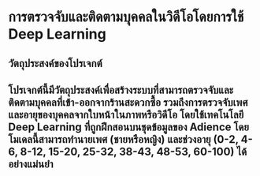 # การตรวจจับและติดตามบุคคลในวิดีโอโดยการใช้ Deep Learning
<h2>วัตถุประสงค์ของโปรเจกต์<h2>

<p>โปรเจกต์นี้มีวัตถุประสงค์เพื่อสร้างระบบที่สามารถตรวจจับและติดตามบุคคลที่เข้า-ออกจากร้านสะดวกซื้อ รวมถึงการตรวจจับเพศและอายุของบุคคลจากใบหน้าในภาพหรือวิดีโอ โดยใช้เทคโนโลยี Deep Learning ที่ถูกฝึกสอนบนชุดข้อมูลของ Adience โดยโมเดลนี้สามารถทำนายเพศ (ชายหรือหญิง) และช่วงอายุ (0-2, 4-6, 8-12, 15-20, 25-32, 38-43, 48-53, 60-100) ได้อย่างแม่นยำ<p>
